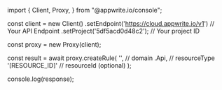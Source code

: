 import { Client, Proxy,  } from "@appwrite.io/console";

const client = new Client()
    .setEndpoint('https://cloud.appwrite.io/v1') // Your API Endpoint
    .setProject('5df5acd0d48c2'); // Your project ID

const proxy = new Proxy(client);

const result = await proxy.createRule(
    '', // domain
    .Api, // resourceType
    '[RESOURCE_ID]' // resourceId (optional)
);

console.log(response);
